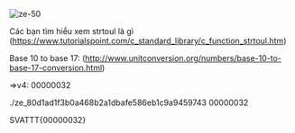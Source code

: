 ![ze-50](https://cloud.githubusercontent.com/assets/23373972/20171075/a35540f8-a761-11e6-9f3d-d4809beb9c7c.png)

Các bạn tìm hiểu xem strtoul là gì (https://www.tutorialspoint.com/c_standard_library/c_function_strtoul.htm)

Base 10 to base 17: (http://www.unitconversion.org/numbers/base-10-to-base-17-conversion.html)

=>v4: 00000032

./ze_80d1ad1f3b0a468b2a1dbafe586eb1c9a9459743 00000032

SVATTT{00000032}
